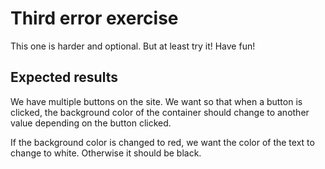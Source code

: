 # Third error exercise

This one is harder and optional. But at least try it! Have fun!


## Expected results

We have multiple buttons on the site. We want so that when a button is clicked, the background color of the container should change to another value depending on the button clicked.

If the background color is changed to red, we want the color of the text to change to white. Otherwise it should be black.
